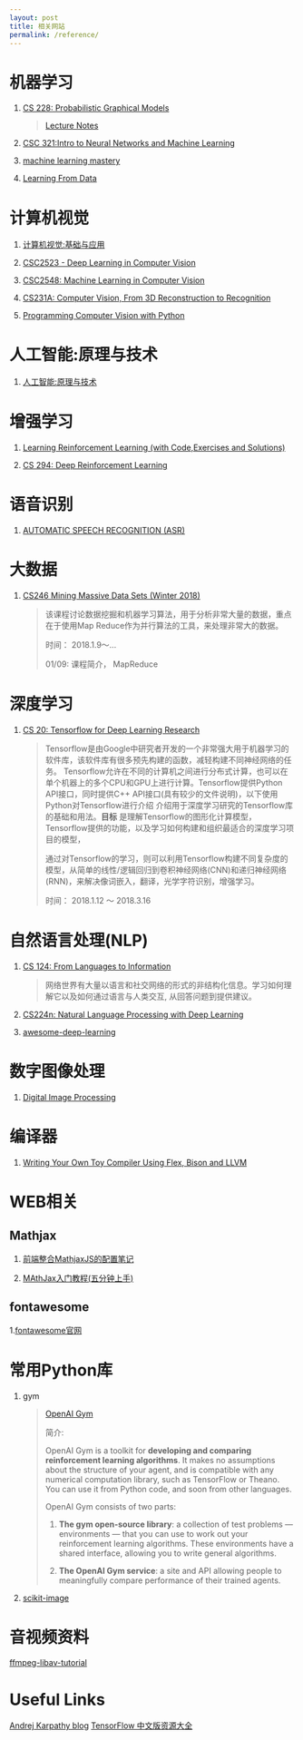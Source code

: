 ```yaml
---
layout: post
title: 相关网站
permalink: /reference/
---
```


# 机器学习

1. [CS 228: Probabilistic Graphical Models](http://cs.stanford.edu/~ermon/cs228/)

    > [Lecture Notes](https://ermongroup.github.io/cs228-notes/)

2. [CSC 321:Intro to Neural Networks and Machine Learning](http://www.cs.toronto.edu/~rgrosse/courses/csc321_2018/)

3. [machine learning mastery](https://machinelearningmastery.com/start-here/)

4. [Learning From Data](https://work.caltech.edu/telecourse.html)

# 计算机视觉

1. [计算机视觉:基础与应用](http://vision.stanford.edu/teaching/cs131_fall1718/)

2. [CSC2523 - Deep Learning in Computer Vision](http://www.cs.utoronto.ca/~fidler/teaching/2015/CSC2523.html)

3. [CSC2548: Machine Learning in Computer Vision](http://www.cs.utoronto.ca/~fidler/teaching/2018/CSC2548.html)

4. [CS231A: Computer Vision, From 3D Reconstruction to Recognition](http://web.stanford.edu/class/cs231a/)

5. [Programming Computer Vision with Python](http://programmingcomputervision.com/)

# 人工智能:原理与技术

1. [人工智能:原理与技术](http://web.stanford.edu/class/cs221/)

# 增强学习

1. [Learning Reinforcement Learning (with Code,Exercises and Solutions)](http://www.wildml.com/2016/10/learning-reinforcement-learning/)

2. [CS 294: Deep Reinforcement Learning](http://rll.berkeley.edu/deeprlcourse/)

# 语音识别

1. [AUTOMATIC SPEECH RECOGNITION (ASR)](http://www.inf.ed.ac.uk/teaching/courses/asr/)

# 大数据

1. [CS246 Mining Massive Data Sets (Winter 2018)](http://web.stanford.edu/class/cs246/)

    >该课程讨论数据挖掘和机器学习算法，用于分析非常大量的数据，重点在于使用Map Reduce作为并行算法的工具，来处理非常大的数据。
    >
    >时间： 2018.1.9～...
    >
    >01/09: 课程简介， MapReduce

# 深度学习

1. [CS 20: Tensorflow for Deep Learning Research](https://web.stanford.edu/class/cs20si/)

    > Tensorflow是由Google中研究者开发的一个非常强大用于机器学习的软件库，该软件库有很多预先构建的函数，减轻构建不同神经网络的任务。
    > Tensorflow允许在不同的计算机之间进行分布式计算，也可以在单个机器上的多个CPU和GPU上进行计算。Tensorflow提供Python API接口，同时提供C++ API接口(具有较少的文件说明)，以下使用Python对Tensorflow进行介绍
    > 介绍用于深度学习研究的Tensorflow库的基础和用法。**目标** 是理解Tensorflow的图形化计算模型，Tensorflow提供的功能，以及学习如何构建和组织最适合的深度学习项目的模型，
    >
    > 通过对Tensorflow的学习，则可以利用Tensorflow构建不同复杂度的模型，从简单的线性/逻辑回归到卷积神经网络(CNN)和递归神经网络(RNN)，来解决像词嵌入，翻译，光学字符识别，增强学习。
    >
    > 时间： 2018.1.12 ～ 2018.3.16
    >

# 自然语言处理(NLP)

1. [CS 124: From Languages to Information](http://web.stanford.edu/class/cs124/)

    > 网络世界有大量以语言和社交网络的形式的非结构化信息。学习如何理解它以及如何通过语言与人类交互, 从回答问题到提供建议。
    >

2. [CS224n: Natural Language Processing with Deep Learning](http://web.stanford.edu/class/cs224n/)

3. [awesome-deep-learning](https://github.com/ChristosChristofidis/awesome-deep-learning)

# 数字图像处理

1. [Digital Image Processing](https://web.stanford.edu/class/ee368/handouts.html)

# 编译器
1. [Writing Your Own Toy Compiler Using Flex, Bison and LLVM](https://gnuu.org/2009/09/18/writing-your-own-toy-compiler/)

# WEB相关

## Mathjax

1. [前端整合MathjaxJS的配置笔记](https://www.cnblogs.com/tianshifu/p/6388391.html)

2. [MAthJax入门教程(五分钟上手)](https://www.cnblogs.com/bobofuns/p/6829920.html)

## fontawesome

1.[fontawesome官网](http://fontawesome.dashgame.com/)


# 常用Python库

1. gym

    > [OpenAI Gym](https://gym.openai.com/docs/)
    >
    > 简介:
    >
    >OpenAI Gym is a toolkit for **developing and comparing reinforcement learning algorithms**. It makes no assumptions about the structure of your agent, and is compatible with any numerical computation library, such as TensorFlow or Theano. You can use it from Python code, and soon from other languages.
    >
    > OpenAI Gym consists of two parts:
    >
    > 1. **The gym open-source library**: a collection of test problems — environments — that you can use to work out your reinforcement learning algorithms. These environments have a shared interface, allowing you to write general algorithms.
    >
    > 2. **The OpenAI Gym service**: a site and API allowing people to meaningfully compare performance of their trained agents.

2. [scikit-image](http://www.scipy-lectures.org/packages/scikit-image/)

# 音视频资料

[ffmpeg-libav-tutorial](https://github.com/leandromoreira/ffmpeg-libav-tutorial)

# Useful Links

[Andrej Karpathy blog](http://karpathy.github.io/)
[TensorFlow 中文版资源大全](http://whosmall.com/?post=322)
